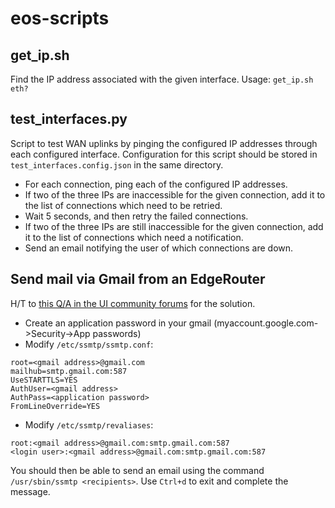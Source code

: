 # eos-scripts
## get_ip.sh
Find the IP address associated with the given interface. Usage:
    ```get_ip.sh eth?```

## test_interfaces.py
Script to test WAN uplinks by pinging the configured IP addresses through each configured interface.
Configuration for this script should be stored in `test_interfaces.config.json` in the same directory.
* For each connection, ping each of the configured IP addresses.
* If two of the three IPs are inaccessible for the given connection, add it to the list of connections which need to be retried.
* Wait 5 seconds, and then retry the failed connections.
* If two of the three IPs are still inaccessible for the given connection, add it to the list of connections which need a notification.
* Send an email notifying the user of which connections are down.

## Send mail via Gmail from an EdgeRouter
H/T to [this Q/A in the UI community forums](https://community.ui.com/questions/Email-Notification-from-EdgeRouter-for-IPs-offline-down/d96ba4ee-f139-476b-99ba-e8d7a06dbf49) for the solution.
* Create an application password in your gmail (myaccount.google.com->Security->App passwords)
* Modify `/etc/ssmtp/ssmtp.conf`:
```
root=<gmail address>@gmail.com
mailhub=smtp.gmail.com:587
UseSTARTTLS=YES
AuthUser=<gmail address>
AuthPass=<application password>
FromLineOverride=YES
```
* Modify `/etc/ssmtp/revaliases`:
```
root:<gmail address>@gmail.com:smtp.gmail.com:587
<login user>:<gmail address>@gmail.com:smtp.gmail.com:587
```

You should then be able to send an email using the command `/usr/sbin/ssmtp <recipients>`. Use `Ctrl+d` to exit and complete the message.
